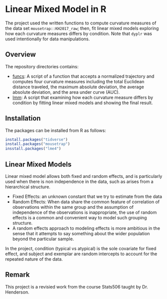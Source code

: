 # Linear Mixed Model in R
The project used the written functions to compute curvature measures of the data set `mousetrap::KH2017_raw`; then, fit linear mixed models exploring how each curvature measures differs by condition. Note that `dyplr` was used intentionally for data manipulations.

## Overview
The repository directories contains:  

* [funcs](https://github.com/mclu/LinearMixedModel/blob/master/funcs.R): A script of a function that accepts a normalized trajectory and computes four curvature measures including the total Euclidean distance traveled, the maximum absolute deviation, the average absolute deviation, and the area under curve (AUC).  
* [lmm](https://github.com/mclu/LinearMixedModel/blob/master/lmm.R):  A script that examining how each curvature measure differs by condition by fitting linear mixed models and showing the final result.

## Installation
The packages can be installed from R as follows:

``` r
install.packages("tidverse")
install.packages("mousetrap")
insstall.packages("lme4")
```

## Linear Mixed Models
Linear mixed model allows both fixed and random effects, and is particularly used when there is non independence in the data, such as arises from a hierarchical structure.

* Fixed Effects: an unknown constant that we try to estimate from the data
* Random Effects: When data share the common feature of correlation of observations within the same group and the assumption of independence of the observations is inappropriate, the use of random effects is a common and convenient way to model such grouping structure.
* A random effects approach to modeling effects is more ambitious in the sense that it attempts to say something about the wider population beyond the particular sample.

In the project, condition (typical vs atypical) is the sole covariate for fixed effect, and subject and exemplar are random intercepts to account for the repeated nature of the data. 

## Remark
This project is a revisied work from the course Stats506 taught by Dr. Henderson.
